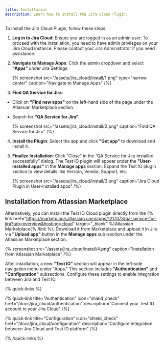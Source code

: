 ```yaml
---
title: Installation
description: Learn how to install the Jira Cloud Plugin.
---
```


To install the Jira Cloud Plugin, follow these steps:

1. **Log in to Jira Cloud**: Ensure you are logged in as an admin user.
   To proceed with the installation, you need to have admin privileges on your Jira Cloud instance. Please contact your Jira Administrator if you need assistance.
2. **Navigate to Manage Apps**: Click the admin dropdown and select **"Apps"** under Jira Settings.

   {% screenshot src="/assets/jira_cloud/install/1.png" type="narrow center" caption="Navigate to Manage Apps" /%}

3. **Find QA Service for Jira**:

- Click on **"Find new apps"** on the left-hand side of the page under the Atlassian Marketplace section.

- Search for **"QA Service for Jira"**.

  {% screenshot src="/assets/jira_cloud/install/2.png" caption="Find QA Service for Jira" /%}

4. **Install the Plugin**: Select the app and click **"Get app"** to download and install it.
5. **Finalize Installation**: Click "Close" in the “QA Service for Jira installed successfully” dialog. The Test IO plugin will appear under the **"User-installed apps"** in the **Manage apps** section. Expand the Test IO plugin section to view details like Version, Vendor, Support, etc.

   {% screenshot src="/assets/jira_cloud/install/3.png" caption="Jira Cloud Plugin in User-installed apps" /%}

## Installation from Atlassian Marketplace

Alternatively, you can install the Test IO Cloud plugin directly from the {% link href="https://marketplace.atlassian.com/apps/1217073/qa-service-for-jira?tab=overview&hosting=cloud" target="_blank" %}Atlassian Marketplace{% /link %}. Download it from Marketplace and upload it in Jira via **"Upload app"** button in the **Manage apps** sub-section under the Atlassian Marketplace section.

{% screenshot src="/assets/jira_cloud/install/4.png" caption="Installation from Atlassian Marketplace" /%}

After installation, a new **"Test IO"** section will appear in the left-side navigation menu under "Apps." This section includes **"Authentication"** and **"Configuration"** subsections. Configure these settings to enable integration between Jira and Test IO.

{% quick-links %}

{% quick-link title="Authentication" icon="shield_check" href="/docs/jira_cloud/authentication" description="Connect your Test IO account to your Jira Cloud" /%}

{% quick-link title="Configuration" icon="shield_check" href="/docs/jira_cloud/configuration" description="Configure integration between Jira Cloud and Test IO platform" /%}

{% /quick-links %}
